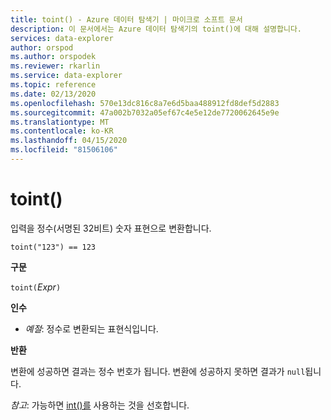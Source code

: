 ```yaml
---
title: toint() - Azure 데이터 탐색기 | 마이크로 소프트 문서
description: 이 문서에서는 Azure 데이터 탐색기의 toint()에 대해 설명합니다.
services: data-explorer
author: orspod
ms.author: orspodek
ms.reviewer: rkarlin
ms.service: data-explorer
ms.topic: reference
ms.date: 02/13/2020
ms.openlocfilehash: 570e13dc816c8a7e6d5baa488912fd8def5d2883
ms.sourcegitcommit: 47a002b7032a05ef67c4e5e12de7720062645e9e
ms.translationtype: MT
ms.contentlocale: ko-KR
ms.lasthandoff: 04/15/2020
ms.locfileid: "81506106"
---
```

# <a name="toint"></a>toint()

입력을 정수(서명된 32비트) 숫자 표현으로 변환합니다.

```kusto
toint("123") == 123
```

**구문**

`toint(`*Expr*`)`

**인수**

* *예절*: 정수로 변환되는 표현식입니다. 

**반환**

변환에 성공하면 결과는 정수 번호가 됩니다.
변환에 성공하지 못하면 결과가 `null`됩니다.
 
*참고*: 가능하면 [int()를](./scalar-data-types/int.md) 사용하는 것을 선호합니다.